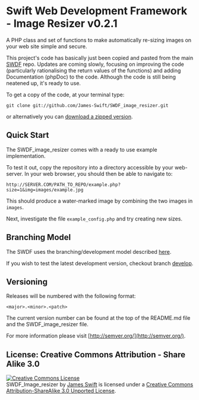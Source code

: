 Swift Web Development Framework - Image Resizer v0.2.1
==================

A PHP class and set of functions to make automatically re-sizing images on your web site simple and secure.

This project's code has basically just been copied and pasted from the main [SWDF](https://github.com/James-Swift/SWDF) repo. Updates are coming slowly, focusing on improving the code (particularly rationalising the return values of the functions) and adding Documentation (phpDoc) to the code. Although the code is still being neatened up, it's ready to use.

To get a copy of the code, at your terminal type:

`git clone git://github.com/James-Swift/SWDF_image_resizer.git`

or alternatively you can [download a zipped version](https://github.com/James-Swift/SWDF_image_resizer/archive/master.zip).

## Quick Start

The SWDF_image_resizer comes with a ready to use example implementation. 

To test it out, copy the repository into a directory accessible by your web-server. In your web browser, you should then be able to navigate to:

`http://SERVER.COM/PATH_TO_REPO/example.php?size=1&img=images/example.jpg`

This should produce a water-marked image by combining the two images in `images`.

Next, investigate the file `example_config.php` and try creating new sizes.

## Branching Model

The SWDF uses the branching/development model described [here](http://nvie.com/posts/a-successful-git-branching-model/).

If you wish to test the latest development version, checkout branch [develop](https://github.com/James-Swift/SWDF_image_resizer/tree/develop).

## Versioning

Releases will be numbered with the following format:

`<major>.<minor>.<patch>`

The current version number can be found at the top of the README.md file and the SWDF_image_resizer file.

For more information please visit [http://semver.org/](http://semver.org/).

## License: Creative Commons Attribution - Share Alike 3.0

<a rel="license" href="http://creativecommons.org/licenses/by-sa/3.0/deed.en_US"><img alt="Creative Commons License" style="border-width:0" src="http://i.creativecommons.org/l/by-sa/3.0/88x31.png" /></a><br /><span xmlns:dct="http://purl.org/dc/terms/" property="dct:title">SWDF_Image_resizer</span> by <a xmlns:cc="http://creativecommons.org/ns#" href="https://github.com/James-Swift/SWDF_image_resizer" property="cc:attributionName" rel="cc:attributionURL">James Swift</a> is licensed under a <a rel="license" href="http://creativecommons.org/licenses/by-sa/3.0/deed.en_US">Creative Commons Attribution-ShareAlike 3.0 Unported License</a>.